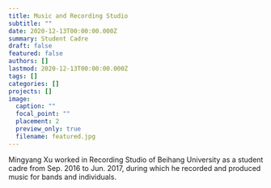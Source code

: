```yaml
---
title: Music and Recording Studio
subtitle: ""
date: 2020-12-13T00:00:00.000Z
summary: Student Cadre
draft: false
featured: false
authors: []
lastmod: 2020-12-13T00:00:00.000Z
tags: []
categories: []
projects: []
image:
  caption: ""
  focal_point: ""
  placement: 2
  preview_only: true
  filename: featured.jpg
---
```

Mingyang Xu worked in Recording Studio of Beihang University as a student cadre from Sep. 2016 to Jun. 2017, during which he recorded and produced music for bands and individuals.
